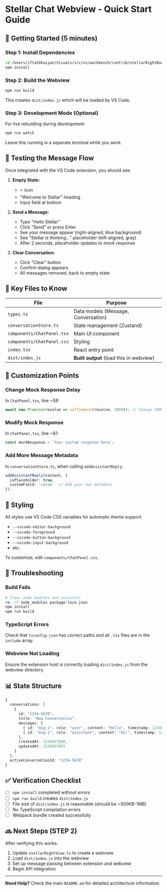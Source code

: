 # Stellar Chat Webview - Quick Start Guide

## 🚀 Getting Started (5 minutes)

### Step 1: Install Dependencies
```bash
cd /Users/iftatbhuiyan/Visuals/src/vs/workbench/contrib/stellarRightBar/browser/webview
npm install
```

### Step 2: Build the Webview
```bash
npm run build
```
This creates `dist/index.js` which will be loaded by VS Code.

### Step 3: Development Mode (Optional)
For live rebuilding during development:
```bash
npm run watch
```
Leave this running in a separate terminal while you work.

## 🧪 Testing the Message Flow

Once integrated with the VS Code extension, you should see:

1. **Empty State:**
   - ⭐ icon
   - "Welcome to Stellar" heading
   - Input field at bottom

2. **Send a Message:**
   - Type "Hello Stellar"
   - Click "Send" or press Enter
   - See your message appear (right-aligned, blue background)
   - See "Stellar is thinking…" placeholder (left-aligned, gray)
   - After 2 seconds, placeholder updates to mock response

3. **Clear Conversation:**
   - Click "Clear" button
   - Confirm dialog appears
   - All messages removed, back to empty state

## 📁 Key Files to Know

| File | Purpose |
|------|---------|
| `types.ts` | Data models (Message, Conversation) |
| `conversationStore.ts` | State management (Zustand) |
| `components/ChatPanel.tsx` | Main UI component |
| `components/ChatPanel.css` | Styling |
| `index.tsx` | React entry point |
| `dist/index.js` | **Built output** (load this in webview) |

## 🔧 Customization Points

### Change Mock Response Delay
In `ChatPanel.tsx`, line ~58:
```typescript
await new Promise(resolve => setTimeout(resolve, 2000)); // Change 2000 to desired ms
```

### Modify Mock Response
In `ChatPanel.tsx`, line ~61:
```typescript
const mockResponse = `Your custom response here`;
```

### Add More Message Metadata
In `conversationStore.ts`, when calling `addAssistantReply`:
```typescript
addAssistantReply(content, {
  isPlaceholder: true,
  customField: 'value'  // Add your own metadata
});
```

## 🎨 Styling

All styles use VS Code CSS variables for automatic theme support:
- `--vscode-editor-background`
- `--vscode-foreground`
- `--vscode-button-background`
- `--vscode-input-background`
- etc.

To customize, edit `components/ChatPanel.css`.

## 🐛 Troubleshooting

### Build Fails
```bash
# Clear node_modules and reinstall
rm -rf node_modules package-lock.json
npm install
npm run build
```

### TypeScript Errors
Check that `tsconfig.json` has correct paths and all `.tsx` files are in the `include` array.

### Webview Not Loading
Ensure the extension host is correctly loading `dist/index.js` from the webview directory.

## 📊 State Structure

```typescript
{
  conversations: [
    {
      id: "1234-5678",
      title: "New Conversation",
      messages: [
        { id: "msg-1", role: "user", content: "Hello", timestamp: 1234567890 },
        { id: "msg-2", role: "assistant", content: "Hi!", timestamp: 1234567891 }
      ],
      createdAt: 1234567890,
      updatedAt: 1234567891
    }
  ],
  activeConversationId: "1234-5678"
}
```

## ✅ Verification Checklist

- [ ] `npm install` completed without errors
- [ ] `npm run build` creates `dist/index.js`
- [ ] File size of `dist/index.js` is reasonable (should be ~500KB-1MB)
- [ ] No TypeScript compilation errors
- [ ] Webpack bundle created successfully

## 🔜 Next Steps (STEP 2)

After verifying this works:
1. Update `stellarRightView.ts` to create a webview
2. Load `dist/index.js` into the webview
3. Set up message passing between extension and webview
4. Begin API integration

---

**Need Help?** Check the main `README.md` for detailed architecture information.

